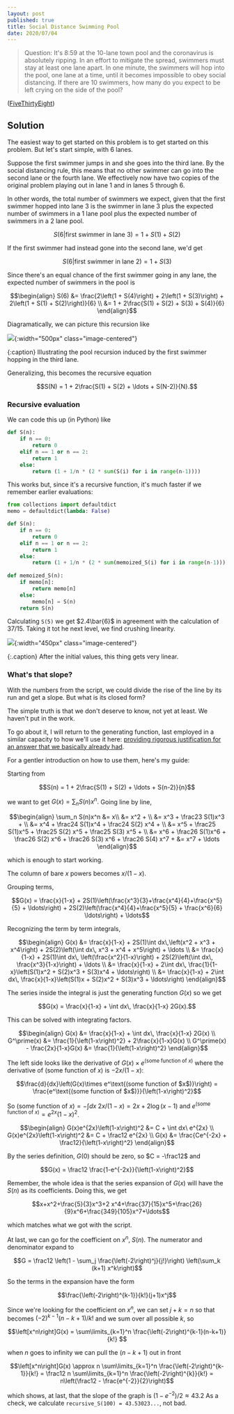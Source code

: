 ```yaml
---
layout: post
published: true
title: Social Distance Swimming Pool
date: 2020/07/04
---
```


>Question: It's 8:59 at the 10-lane town pool and the coronavirus is absolutely ripping. In an effort to mitigate the spread, swimmers must stay at least one lane apart. In one minute, the swimmers will hop into the pool, one lane at a time, until it becomes impossible to obey social distancing. If there are 10 swimmers, how many do you expect to be left crying on the side of the pool?

<!--more-->

([FiveThirtyEight](URL))

## Solution

The easiest way to get started on this problem is to get started on this problem. But let's start simple, with $6$ lanes.

Suppose the first swimmer jumps in and she goes into the third lane. By the social distancing rule, this means that no other swimmer can go into the second lane or the fourth lane. We effectively now have two copies of the original problem playing out in lane $1$ and in lanes $5$ through $6$.

In other words, the total number of swimmers we expect, given that the first swimmer hopped into lane $3$ is the swimmer in lane $3$ plus the expected number of swimmers in a $1$ lane pool plus the expected number of swimmers in a $2$ lane pool.

$$S(6 | \text{first swimmer in lane 3}) = 1 + S(1) + S(2)$$

If the first swimmer had instead gone into the second lane, we'd get 

$$S(6 | \text{first swimmer in lane 2}) = 1 + S(3)$$

Since there's an equal chance of the first swimmer going in any lane, the expected number of swimmers in the pool is

$$\begin{align}
S(6) &= \frac{2\left(1 + S(4)\right) + 2\left(1 + S(3)\right) + 2\left(1 + S(1) + S(2)\right)}{6} \\
     &= 1 + 2\frac{S(1) + S(2) + S(3) + S(4)}{6}
\end{align}$$

Diagramatically, we can picture this recursion like

![](/img/2020-07-06-social-distance-pool-animation.gif){:width="500px" class="image-centered"}

{:caption}
Illustrating the pool recursion induced by the first swimmer hopping in the third lane.

Generalizing, this becomes the recursive equation

$$S(N) = 1 + 2\frac{S(1) + S(2) + \ldots + S(N-2)}{N}.$$

### Recursive evaluation

We can code this up (in Python) like

```python
def S(n):
    if n == 0:
        return 0
    elif n == 1 or n == 2:
        return 1
    else:
        return (1 + 1/n * (2 * sum(S(i) for i in range(n-1))))
```

This works but, since it's a recursive function, it's much faster if we remember earlier evaluations:

```python
from collections import defaultdict
memo = defaultdict(lambda: False)

def S(n):
    if n == 0:
        return 0
    elif n == 1 or n == 2:
        return 1
    else:
        return (1 + 1/n * (2 * sum(memoized_S(i) for i in range(n-1))))
        
def memoized_S(n):
    if memo[n]:
        return memo[n]
    else:
        memo[n] = S(n)
    return S(n)
```

Calculating `S(5)` we get $2.4\bar{6}$ in agreement with the calculation of $37/15$. Taking it tot he next level, we find crushing linearity.

![](/img/2020-07-03-social-distancing-pool.png){:width="450px" class="image-centered"}

{:.caption}
After the initial values, this thing gets very linear.

### What's that slope?

With the numbers from the script, we could divide the rise of the line by its run and get a slope. But what is its closed form?

The simple truth is that we don't deserve to know, not yet at least. We haven't put in the work.

To go about it, I will return to the generating function, last employed in a similar capacity to how we'll use it here: [providing rigorous justification for an answer that we basically already had](https://joshmaxsilverman.github.io/2020-04-11-spam-attack/).

For a gentler introduction on how to use them, here's my guide:

Starting from

$$S(n) = 1 + 2\frac{S(1) + S(2) + \ldots + S(n-2)}{n}$$

we want to get $G(x) = \sum_n S(n)x^n.$ Going line by line,

$$\begin{align}
\sum_n S(n)x^n &= x\\
&= x^2 + \\
&= x^3 + \frac23 S(1)x^3 + \\
&= x^4 + \frac24 S(1)x^4 + \frac24 S(2) x^4 + \\
&= x^5 + \frac25 S(1)x^5 + \frac25 S(2) x^5 + \frac25 S(3) x^5 + \\
&= x^6 + \frac26 S(1)x^6 + \frac26 S(2) x^6 + \frac26 S(3) x^6 + \frac26 S(4) x^7 + 
&= x^7 + \ldots
\end{align}$$

which is enough to start working.

The column of bare $x$ powers becomes $x/(1-x).$ 

Grouping terms,

$$G(x) = \frac{x}{1-x} + 2S(1)\left(\frac{x^3}{3}+\frac{x^4}{4}+\frac{x^5}{5} + \ldots\right) + 2S(2)\left(\frac{x^4}{4}+\frac{x^5}{5} + \frac{x^6}{6} \ldots\right) + \ldots$$

Recognizing the term by term integrals,

$$\begin{align}
G(x) &= \frac{x}{1-x} + 2S(1)\int dx\,\left(x^2 + x^3 + x^4\right) + 2S(2)\left(\int dx\, x^3 + x^4 + x^5\right) + \ldots \\
     &= \frac{x}{1-x} + 2S(1)\int dx\, \left(\frac{x^2}{1-x}\right) + 2S(2)\left(\int dx\, \frac{x^3}{1-x}\right) + \ldots \\
     &= \frac{x}{1-x} + 2\int dx\, \frac{1}{1-x}\left(S(1)x^2 + S(2)x^3 + S(3)x^4 + \ldots\right) \\
     &= \frac{x}{1-x} + 2\int dx\, \frac{x}{1-x}\left(S(1)x + S(2)x^2 + S(3)x^3 + \ldots\right)
\end{align}$$

The series inside the integral is just the generating function $G(x)$ so we get

$$G(x) = \frac{x}{1-x} + \int dx\, \frac{x}{1-x} 2G(x).$$

This can be solved with integrating factors.

$$\begin{align}
G(x) &= \frac{x}{1-x} + \int dx\, \frac{x}{1-x} 2G(x) \\
G^\prime(x) &= \frac{1}{\left(1-x\right)^2} + 2\frac{x}{1-x}G(x) \\
G^\prime(x) - \frac{2x}{1-x}G(x) &= \frac{1}{\left(1-x\right)^2} 
\end{align}$$

The left side looks like the derivative of $G(x)\times e^\text{(some function of $x$)}$ where the derivative of $\text{(some function of $x$)}$ is $-2x/(1-x)$:

$$\frac{d}{dx}\left(G(x)\times e^\text{(some function of $x$)}\right) = \frac{e^\text{(some function of $x$)}}{\left(1-x\right)^2}$$

So $\text{(some function of $x$)} = -\int dx\ 2x/(1-x) = 2x + 2\log(x-1)$ and $e^\text{(some function of $x$)} = e^{2x}\left(1-x\right)^2$.

$$\begin{align}
G(x)e^{2x}\left(1-x\right)^2 &= C + \int dx\ e^{2x} \\
G(x)e^{2x}\left(1-x\right)^2 &= C + \frac12 e^{2x} \\
G(x) &= \frac{Ce^{-2x} + \frac12}{\left(1-x\right)^2}
\end{align}$$

By the series definition, $G(0)$ should be zero, so $C = -\frac12$ and

$$G(x) = \frac12 \frac{1-e^{-2x}}{\left(1-x\right)^2}$$

Remember, the whole idea is that the series expansion of $G(x)$ will have the $S(n)$ as its coefficients. Doing this, we get

$$x+x^2+\frac{5}{3}x^3+2 x^4+\frac{37}{15}x^5+\frac{26}{9}x^6+\frac{349}{105}x^7+\ldots$$

which matches what we got with the script.

At last, we can go for the coefficient on $x^n$, $S(n).$ The numerator and denominator expand to 

$$G = \frac12 \left(1 - \sum_j \frac{\left(-2\right)^j}{j!}\right) \left(\sum_k (k+1) x^k\right)$$

So the terms in the expansion have the form 

$$\frac{\left(-2\right)^{k-1}}{k!}(j+1)x^j$$

Since we're looking for the coefficient on $x^n,$ we can set $j + k = n$ so that becomes $\left(-2\right)^{k-1}(n-k+1)/k!$ and we sum over all possible $k$, so

$$\left[x^n\right]G(x) = \sum\limits_{k=1}^n \frac{\left(-2\right)^{k-1}(n-k+1)}{k!} $$

when $n$ goes to infinity we can pull the $(n-k+1)$ out in front

$$\left[x^n\right]G(x) \approx n \sum\limits_{k=1}^n \frac{\left(-2\right)^{k-1}}{k!} = \frac12 n \sum\limits_{k=1}^n \frac{\left(-2\right)^{k}}{k!} = n\left(\frac12 - \frac{e^{-2}}{2}\right)$$

which shows, at last, that the slope of the graph is $\left(1-e^{-2}\right)/2 \approx 43.2$ As a check, we calculate `recursive_S(100) = 43.53023...`, not bad.

